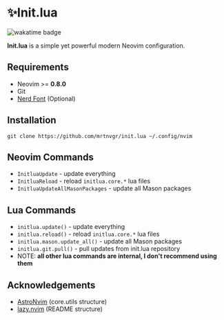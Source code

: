 # ✨Init.lua

![wakatime badge](https://wakatime.com/badge/user/5fea8bc3-faf2-4ced-9ae0-78ed7f87428f/project/893e579b-0331-4ddf-bbd4-24f1353d0832.svg)

**Init.lua** is a simple yet powerful modern Neovim configuration.

## Requirements

- Neovim >= **0.8.0**
- Git
- [Nerd Font](https://nerdfonts.com/) (Optional)

## Installation

```console
git clone https://github.com/mrtnvgr/init.lua ~/.config/nvim
```

## Neovim Commands

- `InitluaUpdate` - update everything
- `InitluaReload` - reload `initlua.core.*` lua files
- `InitluaUpdateAllMasonPackages` - update all Mason packages

## Lua Commands

- `initlua.update()` - update everything
- `initlua.reload()` - reload `initlua.core.*` lua files
- `initlua.mason.update_all()` - update all Mason packages
- `initlua.git.pull()` - pull updates from init.lua repository
- NOTE: **all other lua commands are internal, I don't recommend using them**

## Acknowledgements

- [AstroNvim](https://github.com/AstroNvim/AstroNvim) (core.utils structure)
- [lazy.nvim](https://github.com/folke/lazy.nvim) (README structure)
